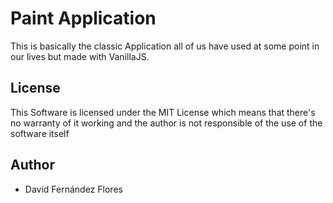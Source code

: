 # Paint Application

This is basically the classic Application all of us have used at some point in our lives but made with VanillaJS.

## License

This Software is licensed under the MIT License which means that there's no warranty of it working and the author is not responsible of the use of the software itself

## Author
  -  David Fernández Flores